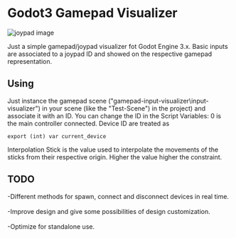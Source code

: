 # Godot3 Gamepad Visualizer
![joypad image](/godot3-gamepad-visualizer/gamepad-input-visualizer/images/joypad.png)

Just a simple gamepad/joypad visualizer fot Godot Engine 3.x.
Basic inputs are associated to a joypad ID and showed on the respective gamepad representation.

## Using

Just instance the gamepad scene ("gamepad-input-visualizer\input-visualizer") in your scene (like the "Test-Scene") in the project) and associate it with an ID.
You can change the ID in the Script Variables: 0 is the main controller connected.
Device ID are treated as
```gdscript
export (int) var current_device
```
Interpolation Stick is the value used to interpolate the movements of the sticks from their respective origin. Higher the value higher the constraint.

## TODO

-Different methods for spawn, connect and disconnect devices in real time.
<br><br>
-Improve design and give some possibilities of design customization.
<br><br>
-Optimize for standalone use. 
